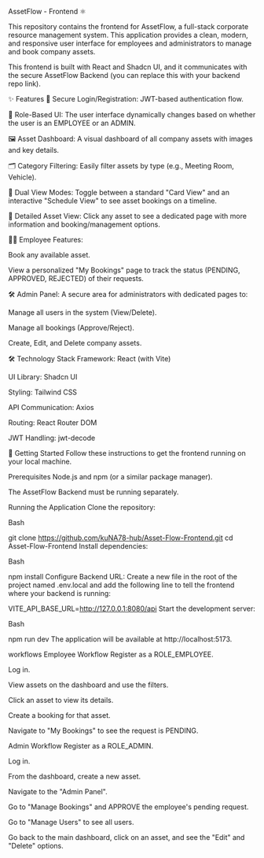 AssetFlow - Frontend ⚛️


This repository contains the frontend for AssetFlow, a full-stack corporate resource management system. This application provides a clean, modern, and responsive user interface for employees and administrators to manage and book company assets.

This frontend is built with React and Shadcn UI, and it communicates with the secure AssetFlow Backend (you can replace this with your backend repo link).

✨ Features
🔐 Secure Login/Registration: JWT-based authentication flow.

👤 Role-Based UI: The user interface dynamically changes based on whether the user is an EMPLOYEE or an ADMIN.

🖼️ Asset Dashboard: A visual dashboard of all company assets with images and key details.

🗂️ Category Filtering: Easily filter assets by type (e.g., Meeting Room, Vehicle).

📅 Dual View Modes: Toggle between a standard "Card View" and an interactive "Schedule View" to see asset bookings on a timeline.

📄 Detailed Asset View: Click any asset to see a dedicated page with more information and booking/management options.

👩‍💼 Employee Features:

Book any available asset.

View a personalized "My Bookings" page to track the status (PENDING, APPROVED, REJECTED) of their requests.

🛠️ Admin Panel: A secure area for administrators with dedicated pages to:

Manage all users in the system (View/Delete).

Manage all bookings (Approve/Reject).

Create, Edit, and Delete company assets.

🛠️ Technology Stack
Framework: React (with Vite)

UI Library: Shadcn UI

Styling: Tailwind CSS

API Communication: Axios

Routing: React Router DOM

JWT Handling: jwt-decode

🚀 Getting Started
Follow these instructions to get the frontend running on your local machine.

Prerequisites
Node.js and npm (or a similar package manager).

The AssetFlow Backend must be running separately.

Running the Application
Clone the repository:

Bash

git clone https://github.com/kuNA78-hub/Asset-Flow-Frontend.git
cd Asset-Flow-Frontend
Install dependencies:

Bash

npm install
Configure Backend URL:
Create a new file in the root of the project named .env.local and add the following line to tell the frontend where your backend is running:

VITE_API_BASE_URL=http://127.0.0.1:8080/api
Start the development server:

Bash

npm run dev
The application will be available at http://localhost:5173.

workflows
Employee Workflow
Register as a ROLE_EMPLOYEE.

Log in.

View assets on the dashboard and use the filters.

Click an asset to view its details.

Create a booking for that asset.

Navigate to "My Bookings" to see the request is PENDING.

Admin Workflow
Register as a ROLE_ADMIN.

Log in.

From the dashboard, create a new asset.

Navigate to the "Admin Panel".

Go to "Manage Bookings" and APPROVE the employee's pending request.

Go to "Manage Users" to see all users.

Go back to the main dashboard, click on an asset, and see the "Edit" and "Delete" options.
